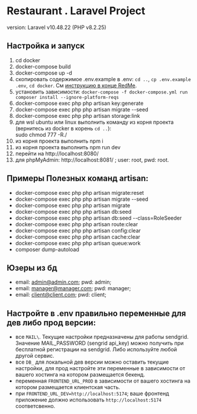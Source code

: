 # Restaurant . Laravel Project

version: Laravel v10.48.22 (PHP v8.2.25)

## Настройка и запуск

1. cd docker
2. docker-compose build
3. docker-compose up -d
4. скопировать содержимое .env.example в .env: `cd ..`, `cp .env.example .env`, `cd docker`. См [инструкцию в конце RedMe](#настройте-в-env-правильно-переменные-для-дев-либо-прод-версии).
5. установить зависимости: `docker-compose -f docker-compose.yml run composer install --ignore-platform-reqs`
6. docker-compose exec php php artisan key:generate
7. docker-compose exec php php artisan migrate --seed
8. docker-compose exec php php artisan storage:link
9. для wsl ubuntu или linux выполнить команду из корня проекта (вернитесь из docker в корень `cd ..`): <br>
   sudo chmod 777 -R./
10. из корня проекта выполнить npm i
11. из корня проекта выполнить npm run dev
12. перейти на http://localhost:8080/
13. для phpMyAdmin: http://localhost:8081/ ; user: root, pwd: root.

## Примеры Полезных команд artisan:

-   docker-compose exec php php artisan migrate:reset
-   docker-compose exec php php artisan migrate --seed
-   docker-compose exec php php artisan migrate
-   docker-compose exec php php artisan db:seed
-   docker-compose exec php php artisan db:seed --class=RoleSeeder
-   docker-compose exec php php artisan route:clear
-   docker-compose exec php php artisan config:clear
-   docker-compose exec php php artisan cache:clear
-   docker-compose exec php php artisan queue:work
-   composer dump-autoload

## Юзеры из бд

-   email: admin@admin.com; pwd: admin;
-   email: manager@manager.com; pwd: manager;
-   email: client@client.com; pwd: client;

## Настройте в .env правильно переменные для дев либо прод версии:

-   все `MAIL\`. Текущие настройки предназначены для работы sendgrid. Значение MAIL_PASSWORD (sengrid api_key) можно получить при бесплатной регистрации на sendgrid. Либо используйте любой другой сервис.
-   все `DB_` для локальной дев версии можно оставить текущие настройки, для прод настройте эти переменные в зависимости от вашего хостинга на котором размещается бекенд.
-   переменная `FRONTEND_URL_PROD` в зависимости от вашего хостинга на котором размещается клиентская часть.
-   при `FRONTEND_URL_DEV=http://localhost:5174`; ваше фронтенд приложение должно использовать `http://localhost:5174` соответсвенно.

